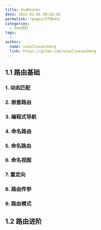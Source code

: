 ```yaml
---
title: VueRouter
date: 2022-01-01 00:02:01
permalink: /pages/5f9645/
categories:
  - Vue进阶
tags:
  - 
author: 
  name: xiaoliuxuesheng
  link: https://gitee.com/xiaoliuxuesheng
---
```


## 1.1 路由基础

### 1. 动态匹配

### 2. 嵌套路由

### 3. 编程式导航

### 4. 命名路由

### 5. 命名路由

### 6. 命名视图

### 7. 重定向

### 8. 路由传参

### 9. 路由模式

## 1.2 路由进阶

